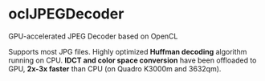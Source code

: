 # oclJPEGDecoder
GPU-accelerated JPEG Decoder based on OpenCL

Supports most JPG files. Highly optimized **Huffman decoding** algorithm running on CPU. **IDCT and color space conversion** have been offloaded to GPU, **2x-3x faster** than CPU (on Quadro K3000m and 3632qm).
